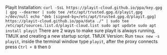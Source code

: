 Playit Installation:
`
curl -SsL https://playit-cloud.github.io/ppa/key.gpg | gpg --dearmor | sudo tee /etc/apt/trusted.gpg.d/playit.gpg >/dev/null
echo "deb [signed-by=/etc/apt/trusted.gpg.d/playit.gpg] https://playit-cloud.github.io/ppa/data ./" | sudo tee /etc/apt/sources.list.d/playit-cloud.list
sudo apt update
sudo apt install playit
`
There are 2 ways to make sure playit is always running, TMUX and creating a new startup script. 
TMUX Version: 
Run `tmux new -s playit`, inside the terminal window type `playit`, after the proxy connects press `Ctrl + B` then `D`
